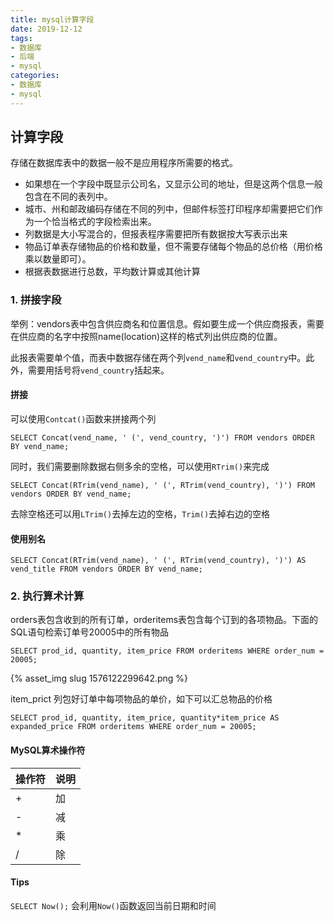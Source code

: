 ```yaml
---
title: mysql计算字段
date: 2019-12-12
tags:
- 数据库
- 后端
- mysql
categories:
- 数据库
- mysql
---
```


## 计算字段

存储在数据库表中的数据一般不是应用程序所需要的格式。

- 如果想在一个字段中既显示公司名，又显示公司的地址，但是这两个信息一般包含在不同的表列中。
- 城市、州和邮政编码存储在不同的列中，但邮件标签打印程序却需要把它们作为一个恰当格式的字段检索出来。
- 列数据是大小写混合的，但报表程序需要把所有数据按大写表示出来
- 物品订单表存储物品的价格和数量，但不需要存储每个物品的总价格（用价格乘以数量即可）。
- 根据表数据进行总数，平均数计算或其他计算

### 1. 拼接字段

举例：vendors表中包含供应商名和位置信息。假如要生成一个供应商报表，需要在供应商的名字中按照name(location)这样的格式列出供应商的位置。

此报表需要单个值，而表中数据存储在两个列`vend_name`和`vend_country`中。此外，需要用括号将`vend_country`括起来。

#### 拼接

可以使用`Contcat()`函数来拼接两个列

`SELECT Concat(vend_name, ' (', vend_country, ')') FROM vendors ORDER BY vend_name;`

同时，我们需要删除数据右侧多余的空格，可以使用`RTrim()`来完成

`SELECT Concat(RTrim(vend_name), ' (', RTrim(vend_country), ')') FROM vendors ORDER BY vend_name;`

去除空格还可以用`LTrim()`去掉左边的空格，`Trim()`去掉右边的空格

#### 使用别名

`SELECT Concat(RTrim(vend_name), ' (', RTrim(vend_country), ')') AS vend_title FROM vendors ORDER BY vend_name;`

### 2. 执行算术计算

orders表包含收到的所有订单，orderitems表包含每个订到的各项物品。下面的SQL语句检索订单号20005中的所有物品

`SELECT prod_id, quantity, item_price FROM orderitems WHERE order_num = 20005;`

{% asset_img slug 1576122299642.png %}

item_prict 列包好订单中每项物品的单价，如下可以汇总物品的价格

`SELECT prod_id, quantity, item_price, quantity*item_price AS expanded_price FROM orderitems WHERE order_num = 20005;` 

#### MySQL算术操作符

| 操作符 | 说明 |
| ------ | ---- |
| +      | 加   |
| -      | 减   |
| *      | 乘   |
| /      | 除   |

#### Tips

`SELECT Now();` 会利用`Now()`函数返回当前日期和时间